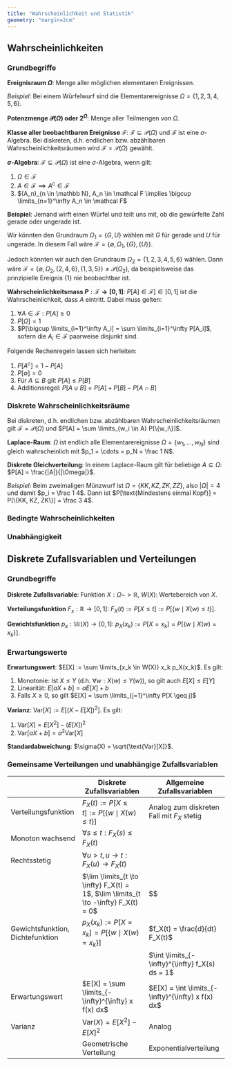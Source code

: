 ```yaml
---
title: "Wahrscheinlichkeit und Statistik"
geometry: "margin=2cm"
---
```


## Wahrscheinlichkeiten

### Grundbegriffe

**Ereignisraum $\Omega$**: Menge aller möglichen elementaren Ereignissen.
  
*Beispiel*: Bei einem Würfelwurf sind die Elementarereignisse $\Omega = \{1, 2, 3, 4, 5, 6\}$.

**Potenzmenge $\mathcal P(\Omega)$ oder $2^\Omega$**: Menge aller Teilmengen von $\Omega$.

**Klasse aller beobachtbaren Ereignisse $\mathcal F$**: $\mathcal F \subseteq \mathcal P(\Omega)$ und $\mathcal F$ ist eine $\sigma$-Algebra. Bei diskreten, d.h. endlichen bzw. abzählbaren Wahrscheinlichkeitsräumen wird $\mathcal F = \mathcal P(\Omega)$ gewählt.

**$\sigma$-Algebra**: $\mathcal F \subseteq \mathcal P(\Omega)$ ist eine $\sigma$-Algebra, wenn gilt:

1. $\Omega \in \mathcal F$
2. $A \in \mathcal F \implies A^c \in \mathcal F$
3. $(A_n)_{n \in \mathbb N}, A_n \in \mathcal F \implies \bigcup \limits_{n=1}^\infty A_n \in \mathcal F$

**Beispiel**: Jemand wirft einen Würfel und teilt uns mit, ob die gewürfelte Zahl gerade oder ungerade ist.

Wir könnten den Grundraum $\Omega_1 = \{G, U\}$ wählen mit $G$ für gerade und $U$ für ungerade. In diesem Fall wäre $\mathcal F = \{\emptyset, \Omega_1, \{G\}, \{U\}\}$.

Jedoch könnten wir auch den Grundraum $\Omega_2 = \{1, 2, 3, 4, 5, 6\}$ wählen. Dann wäre $\mathcal F = \{\emptyset, \Omega_2, \{2, 4, 6\}, \{1, 3, 5\}\} \neq \mathcal P(\Omega_2)$, da beispielsweise das prinzipielle Ereignis $\{1\}$ nie beobachtbar ist.

**Wahrscheinlichkeitsmass $P: \mathcal F \to [0, 1]$**: $P[A] \in \mathcal F] \in [0, 1]$ ist die Wahrscheinlichkeit, dass $A$ eintritt. Dabei muss gelten:

1. $\forall A \in \mathcal F: P[A] \geq 0$
2. $P[\Omega] = 1$
3. $P[\bigcup \limits_{i=1}^\infty A_i] = \sum \limits_{i=1}^\infty P[A_i]$, sofern die $A_i \in \mathcal F$ paarweise disjunkt sind.

Folgende Rechenregeln lassen sich herleiten:

1. $P[A^c] = 1 - P[A]$
2. $P[\emptyset] = 0$
3. Für $A \subseteq B$ gilt $P[A] \leq P[B]$
4. Additionsregel: $P[A \cup B] = P[A] + P[B] - P[A \cap B]$

### Diskrete Wahrscheinlichkeitsräume

Bei diskreten, d.h. endlichen bzw. abzählbaren Wahrscheinlichkeitsräumen gilt $\mathcal F = \mathcal P(\Omega)$ und $P[A] = \sum \limits_{w_i \in A} P[\{w_i\}]$.

**Laplace-Raum**: $\Omega$ ist endlich alle Elementarereignisse $\Omega = \{w_1, \ldots, w_N\}$ sind gleich wahrscheinlich mit $p_1 = \cdots = p_N = \frac 1 N$.

**Diskrete Gleichverteilung**: In einem Laplace-Raum gilt für beliebige $A \subseteq \Omega$: $P[A] = \frac{|A|}{|\Omega|}$.

*Beispiel*: Beim zweimaligen Münzwurf ist $\Omega = \{KK, KZ, ZK, ZZ\}$, also $|\Omega| = 4$ und damit $p_i = \frac 1 4$. Dann ist $P[\text{Mindestens einmal Kopf}] = P[\{KK, KZ, ZK\}] = \frac 3 4$.

### Bedingte Wahrscheinlichkeiten

### Unabhängigkeit

## Diskrete Zufallsvariablen und Verteilungen

### Grundbegriffe

**Diskrete Zufallsvariable**: Funktion $X: \Omega -> \mathbb R$, $W(X)$: Wertebereich von $X$.

**Verteilungsfunktion** $F_x: \mathbb R \to [0, 1]$: $F_X(t) := P[X \leq t] := P[\{w \mid X(w) \leq t\}]$.

**Gewichtsfunktion** $p_x: \mathbb W(X) \to [0, 1]$: $p_X(x_k) := P[X = x_k] = P[\{w \mid X(w) = x_k\}]$.

### Erwartungswerte

**Erwartungswert**: $E[X] := \sum \limits_{x_k \in W(X)} x_k p_X(x_k)$. Es gilt:

1. Monotonie: Ist $X \leq Y$ (d.h. $\forall w: X(w) \leq Y(w)$), so gilt auch $E[X] \leq E[Y]$
2. Linearität: $E[aX + b] = a E[X] + b$
3. Falls $X \geq 0$, so gilt $E[X] = \sum \limits_{j=1}^\infty P[X \geq j]$

**Varianz**: $\text{Var}[X] := E[(X - E[X])^2]$. Es gilt:

1. $\text{Var}[X] = E[X^2] - (E[X])^2$
2. $\text{Var}[aX + b] = a^2 \text{Var}[X]$

**Standardabweichung**: $\sigma(X) = \sqrt{\text{Var}[X]}$.

### Gemeinsame Verteilungen und unabhängige Zufallsvariablen



||Diskrete Zufallsvariablen|Allgemeine Zufallsvariablen|
|---|---|---|
|Verteilungsfunktion|$F_X(t) := P[X \leq t] := P[\{w \mid X(w) \leq t\}]$|Analog zum diskreten Fall mit $F_X$ stetig|
|Monoton wachsend|$\forall s \leq t: F_X(s) \leq F_X(t)$||
|Rechtsstetig|$\forall u > t, u \to t: F_X(u) \to F_X(t)$||
||$\lim \limits_{t \to \infty} F_X(t) = 1$, $\lim \limits_{t \to -\infty} F_X(t) = 0$|$$|
|Gewichtsfunktion, Dichtefunktion|$p_X(x_k) := P[X = x_k] = P[\{w \mid X(w) = x_k\}]$|$f_X(t) = \frac{d}{dt} F_X(t)$|
|||$\int \limits_{-\infty}^{\infty} f_X(s) ds = 1$|
|Erwartungswert|$E[X] = \sum \limits_{-\infty}^{\infty} x f(x) dx$|$E[X] = \int \limits_{-\infty}^{\infty} x f(x) dx$|
|Varianz|$\text{Var}(X) = E[X^2] - E[X]^2$|Analog|
||Geometrische Verteilung|Exponentialverteilung|
